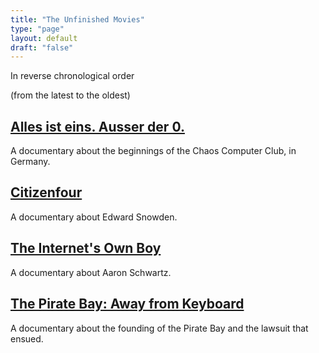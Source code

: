 ```yaml
---
title: "The Unfinished Movies"
type: "page"
layout: default
draft: "false"
---
```


In reverse chronological order

(from the latest to the oldest)

## [Alles ist eins. Ausser der 0.](https://allesisteins.film/)

A documentary about the beginnings of the Chaos Computer Club, in Germany.

## [Citizenfour](https://en.wikipedia.org/wiki/Citizenfour)

A documentary about Edward Snowden.

## [The Internet's Own Boy](https://en.wikipedia.org/wiki/The_Internet%27s_Own_Boy)

A documentary about Aaron Schwartz.

## [The Pirate Bay: Away from Keyboard](https://en.wikipedia.org/wiki/TPB_AFK)

A documentary about the founding of the Pirate Bay and the lawsuit that ensued.